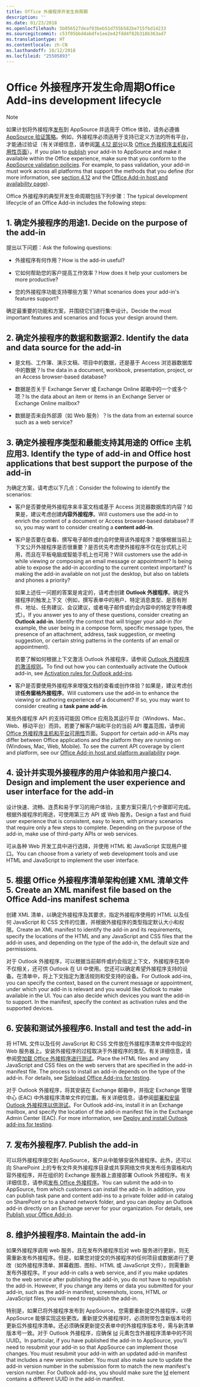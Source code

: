```yaml
---
title: Office 外接程序开发生命周期
description: ''
ms.date: 01/23/2018
ms.openlocfilehash: 5b056527deaf03beb51d755b582be715fbd14233
ms.sourcegitcommit: c53f05bbd4abdfe1ee2e42fdd4f82b318b363ad7
ms.translationtype: HT
ms.contentlocale: zh-CN
ms.lasthandoff: 10/12/2018
ms.locfileid: "25505893"
---
```

# <a name="office-add-ins-development-lifecycle"></a><span data-ttu-id="2a141-102">Office 外接程序开发生命周期</span><span class="sxs-lookup"><span data-stu-id="2a141-102">Office Add-ins development lifecycle</span></span>

> [!NOTE]
> <span data-ttu-id="2a141-p101">如果计划将外接程序[发布](../publish/publish.md)到 AppSource 并适用于 Office 体验，请务必遵循 [AppSource 验证策略](https://docs.microsoft.com/office/dev/store/validation-policies)。例如，外接程序必须适用于支持已定义方法的所有平台，才能通过验证（有关详细信息，请参阅[第 4.12 部分](https://docs.microsoft.com/office/dev/store/validation-policies#4-apps-and-add-ins-behave-predictably)以及 [Office 外接程序主机和可用性页面](../overview/office-add-in-availability.md)）。</span><span class="sxs-lookup"><span data-stu-id="2a141-p101">If you plan to [publish](../publish/publish.md) your add-in to AppSource and make it available within the Office experience, make sure that you conform to the [AppSource validation policies](https://docs.microsoft.com/office/dev/store/validation-policies). For example, to pass validation, your add-in must work across all platforms that support the methods that you define (for more information, see [section 4.12](https://docs.microsoft.com/office/dev/store/validation-policies#4-apps-and-add-ins-behave-predictably) and the [Office Add-in host and availability page](../overview/office-add-in-availability.md)).</span></span> 

<span data-ttu-id="2a141-105">Office 外接程序的典型开发生命周期包括下列步骤：</span><span class="sxs-lookup"><span data-stu-id="2a141-105">The typical development lifecycle of an Office Add-in includes the following steps:</span></span>


## <a name="1-decide-on-the-purpose-of-the-add-in"></a><span data-ttu-id="2a141-106">1. 确定外接程序的用途</span><span class="sxs-lookup"><span data-stu-id="2a141-106">1. Decide on the purpose of the add-in</span></span>
    
<span data-ttu-id="2a141-107">提出以下问题：</span><span class="sxs-lookup"><span data-stu-id="2a141-107">Ask the following questions:</span></span>
    
- <span data-ttu-id="2a141-108">外接程序有何作用？</span><span class="sxs-lookup"><span data-stu-id="2a141-108">How is the add-in useful?</span></span> 
        
- <span data-ttu-id="2a141-109">它如何帮助您的客户提高工作效率？</span><span class="sxs-lookup"><span data-stu-id="2a141-109">How does it help your customers be more productive?</span></span>
        
- <span data-ttu-id="2a141-110">您的外接程序功能支持哪些方案？</span><span class="sxs-lookup"><span data-stu-id="2a141-110">What scenarios does your add-in's features support?</span></span>
    
<span data-ttu-id="2a141-111">确定最重要的功能和方案，并围绕它们进行集中设计。</span><span class="sxs-lookup"><span data-stu-id="2a141-111">Decide the most important features and scenarios and focus your design around them.</span></span> 

    
## <a name="2-identify-the-data-and-data-source-for-the-add-in"></a><span data-ttu-id="2a141-112">2. 确定外接程序的数据和数据源</span><span class="sxs-lookup"><span data-stu-id="2a141-112">2. Identify the data and data source for the add-in</span></span>
    
- <span data-ttu-id="2a141-113">是文档、工作簿、演示文稿、项目中的数据，还是基于 Access 浏览器数据库中的数据？</span><span class="sxs-lookup"><span data-stu-id="2a141-113">Is the data in a document, workbook, presentation, project, or an Access browser-based database?</span></span> 
    
- <span data-ttu-id="2a141-114">数据是否关于 Exchange Server 或 Exchange Online 邮箱中的一个或多个项？</span><span class="sxs-lookup"><span data-stu-id="2a141-114">Is the data about an item or items in an Exchange Server or Exchange Online mailbox?</span></span> 
    
- <span data-ttu-id="2a141-115">数据是否来自外部源（如 Web 服务）？</span><span class="sxs-lookup"><span data-stu-id="2a141-115">Is the data from an external source such as a web service?</span></span>

    
## <a name="3-identify-the-type-of-add-in-and-office-host-applications-that-best-support-the-purpose-of-the-add-in"></a><span data-ttu-id="2a141-116">3. 确定外接程序类型和最能支持其用途的 Office 主机应用</span><span class="sxs-lookup"><span data-stu-id="2a141-116">3. Identify the type of add-in and Office host applications that best support the purpose of the add-in</span></span>
    
<span data-ttu-id="2a141-117">为确定方案，请考虑以下几点：</span><span class="sxs-lookup"><span data-stu-id="2a141-117">Consider the following to identify the scenarios:</span></span>
    
- <span data-ttu-id="2a141-p102">客户是否要使用外接程序来丰富文档或基于 Access 浏览器数据库的内容？如果是，建议考虑创建**内容外接程序**。</span><span class="sxs-lookup"><span data-stu-id="2a141-p102">Will customers use the add-in to enrich the content of a document or Access browser-based database? If so, you may want to consider creating a **content add-in**.</span></span> 
    
- <span data-ttu-id="2a141-p103">客户是否要在查看、撰写电子邮件或约会时使用该外接程序？能够根据当前上下文公开外接程序是否很重要？是否优先考虑使外接程序不仅在台式机上可用，而且在平板电脑或智能手机上也可用？</span><span class="sxs-lookup"><span data-stu-id="2a141-p103">Will customers use the add-in while viewing or composing an email message or appointment? Is being able to expose the add-in according to the current context important? Is making the add-in available on not just the desktop, but also on tablets and phones a priority?</span></span>
    
    <span data-ttu-id="2a141-p104">如果上述任一问题的答案是肯定的，请考虑创建 **Outlook 外接程序**。确定外接程序的触发上下文（例如，撰写表单中的用户、特定消息类型、是否有附件、地址、任务建议、会议建议，或者电子邮件或约会内容中的特定字符串模式）。</span><span class="sxs-lookup"><span data-stu-id="2a141-p104">If you answer yes to any of these questions, consider creating an **Outlook add-in**. Identify the context that will trigger your add-in (for example, the user being in a compose form, specific message types, the presence of an attachment, address, task suggestion, or meeting suggestion, or certain string patterns in the contents of an email or appointment).</span></span> 
        
    <span data-ttu-id="2a141-125">若要了解如何根据上下文激活 Outlook 外接程序，请参阅 [Outlook 外接程序的激活规则](https://docs.microsoft.com/outlook/add-ins/activation-rules)。</span><span class="sxs-lookup"><span data-stu-id="2a141-125">To find out how you can contextually activate the Outlook add-in, see [Activation rules for Outlook add-ins](https://docs.microsoft.com/outlook/add-ins/activation-rules).</span></span> 
    
- <span data-ttu-id="2a141-p105">客户是否要使用外接程序来增强文档的查看或创作体验？如果是，建议考虑创建**任务窗格外接程序**。</span><span class="sxs-lookup"><span data-stu-id="2a141-p105">Will customers use the add-in to enhance the viewing or authoring experience of a document? If so, you may want to consider creating a **task pane add-in**.</span></span> 

<span data-ttu-id="2a141-p106">某些外接程序 API 的支持可能因 Office 应用及其运行平台（Windows、Mac、Web、移动平台）而异。若要了解客户端和平台的当前 API 覆盖范围，请参阅 [Office 外接程序主机和平台可用性](../overview/office-add-in-availability.md)页面。</span><span class="sxs-lookup"><span data-stu-id="2a141-p106">Support for certain add-in APIs may differ between Office applications and the platform they are running on (Windows, Mac, Web, Mobile). To see the current API coverage by client and platform, see our [Office Add-in host and platform availability](../overview/office-add-in-availability.md) page.</span></span>  

    
## <a name="4-design-and-implement-the-user-experience-and-user-interface-for-the-add-in"></a><span data-ttu-id="2a141-130">4. 设计并实现外接程序的用户体验和用户接口</span><span class="sxs-lookup"><span data-stu-id="2a141-130">4. Design and implement the user experience and user interface for the add-in</span></span>
    
<span data-ttu-id="2a141-p107">设计快速、流畅、连贯和易于学习的用户体验，主要方案只需几个步骤即可完成。根据外接程序的用途，可使用第三方 API 或 Web 服务。</span><span class="sxs-lookup"><span data-stu-id="2a141-p107">Design a fast and fluid user experience that is consistent, easy to learn, with primary scenarios that require only a few steps to complete. Depending on the purpose of the add-in, make use of third-party APIs or web services.</span></span>
    
<span data-ttu-id="2a141-133">可从各种 Web 开发工具中进行选择，并使用 HTML 和 JavaScript 实现用户接口。</span><span class="sxs-lookup"><span data-stu-id="2a141-133">You can choose from a variety of web development tools and use HTML and JavaScript to implement the user interface.</span></span>

    
## <a name="5-create-an-xml-manifest-file-based-on-the-office-add-ins-manifest-schema"></a><span data-ttu-id="2a141-134">5. 根据 Office 外接程序清单架构创建 XML 清单文件</span><span class="sxs-lookup"><span data-stu-id="2a141-134">5. Create an XML manifest file based on the Office Add-ins manifest schema</span></span>
    
<span data-ttu-id="2a141-135">创建 XML 清单，以确定外接程序及其要求，指定外接程序使用的 HTML 以及任何 JavaScript 和 CSS 文件的位置，并根据外接程序的类型指定默认大小和权限。</span><span class="sxs-lookup"><span data-stu-id="2a141-135">Create an XML manifest to identify the add-in and its requirements, specify the locations of the HTML and any JavaScript and CSS files that the add-in uses, and depending on the type of the add-in, the default size and permissions.</span></span>
    
<span data-ttu-id="2a141-p108">对于 Outlook 外接程序，可以根据当前邮件或约会指定上下文，外接程序在其中不仅相关，还可供 Outlook 在 UI 中使用。您还可以确定希望外接程序支持的设备。在清单中，将上下文指定为激活规则和受支持的设备。</span><span class="sxs-lookup"><span data-stu-id="2a141-p108">For Outlook add-ins, you can specify the context, based on the current message or appointment, under which your add-in is relevant and you would like Outlook to make available in the UI. You can also decide which devices you want the add-in to support. In the manifest, specify the context as activation rules and the supported devices.</span></span>
    

## <a name="6-install-and-test-the-add-in"></a><span data-ttu-id="2a141-139">6. 安装和测试外接程序</span><span class="sxs-lookup"><span data-stu-id="2a141-139">6. Install and test the add-in</span></span>
    
<span data-ttu-id="2a141-p109">将 HTML 文件以及任何 JavaScript 和 CSS 文件放在外接程序清单文件中指定的 Web 服务器上。安装外接程序的过程取决于外接程序的类型。有关详细信息，请参阅[旁加载 Office 外接程序进行测试](../testing/create-a-network-shared-folder-catalog-for-task-pane-and-content-add-ins.md)。</span><span class="sxs-lookup"><span data-stu-id="2a141-p109">Place the HTML files and any JavaScript and CSS files on the web servers that are specified in the add-in manifest file. The process to install an add-in depends on the type of the add-in. For details, see [Sideload Office Add-ins for testing](../testing/create-a-network-shared-folder-catalog-for-task-pane-and-content-add-ins.md).</span></span>
    
<span data-ttu-id="2a141-p110">对于 Outlook 外接程序，将其安装在 Exchange 邮箱中，并指定 Exchange 管理中心 (EAC) 中外接程序清单文件的位置。有关详细信息，请参阅[部署和安装 Outlook 外接程序以供测试](https://docs.microsoft.com/outlook/add-ins/testing-and-tips)。</span><span class="sxs-lookup"><span data-stu-id="2a141-p110">For Outlook add-ins, install it in an Exchange mailbox, and specify the location of the add-in manifest file in the Exchange Admin Center (EAC). For more information, see [Deploy and install Outlook add-ins for testing](https://docs.microsoft.com/outlook/add-ins/testing-and-tips).</span></span>

    
## <a name="7-publish-the-add-in"></a><span data-ttu-id="2a141-145">7. 发布外接程序</span><span class="sxs-lookup"><span data-stu-id="2a141-145">7. Publish the add-in</span></span>
    
<span data-ttu-id="2a141-p111">可以将外接程序提交到 AppSource，客户从中能够安装外接程序。此外，还可以向 SharePoint 上的专有文件夹外接程序目录或共享网络文件夹发布任务窗格和内容外接程序，并在组织的 Exchange 服务器上直接部署 Outlook 外接程序。有关详细信息，请参阅[发布 Office 外接程序](../publish/publish.md)。</span><span class="sxs-lookup"><span data-stu-id="2a141-p111">You can submit the add-in to AppSource, from which customers can install the add-in. In addition, you can publish task pane and content add-ins to a private folder add-in catalog on SharePoint or to a shared network folder, and you can deploy an Outlook add-in directly on an Exchange server for your organization. For details, see [Publish your Office Add-in](../publish/publish.md).</span></span>
    
    
## <a name="8-maintain-the-add-in"></a><span data-ttu-id="2a141-149">8. 维护外接程序</span><span class="sxs-lookup"><span data-stu-id="2a141-149">8. Maintain the add-in</span></span>
    
<span data-ttu-id="2a141-p112">如果外接程序调用 web 服务，且在发布外接程序后对 web 服务进行更新，则无需重新发布外接程序。但是，如果您对提交的外接程序的任何项目或数据进行了更改（如外接程序清单、屏幕截图、图标、HTML 或 JavaScript 文件），则需重新发布外接程序。</span><span class="sxs-lookup"><span data-stu-id="2a141-p112">If your add-in calls a web service, and if you make updates to the web service after publishing the add-in, you do not have to republish the add-in. However, if you change any items or data you submitted for your add-in, such as the add-in manifest, screenshots, icons, HTML or JavaScript files, you will need to republish the add-in.</span></span> 
    
<span data-ttu-id="2a141-p113">特别是，如果已将外接程序发布到 AppSource，您需要重新提交外接程序，以便 AppSource 能够实现这些更改。重新提交外接程序时，必须附带包含新版本号的更新后外接程序清单。还必须确保更新提交表单中的外接程序版本号，需与新清单版本号一致。对于 Outlook 外接程序，应确保 [Id](https://docs.microsoft.com/office/dev/add-ins/reference/manifest/id?view=office-js) 元素包含外接程序清单中的不同 UUID。</span><span class="sxs-lookup"><span data-stu-id="2a141-p113">In particular, if you have published the add-in to AppSource, you'll need to resubmit your add-in so that AppSource can implement those changes. You must resubmit your add-in with an updated add-in manifest that includes a new version number. You must also make sure to update the add-in version number in the submission form to match the new manifest's version number. For Outlook add-ins, you should make sure the [Id](https://docs.microsoft.com/office/dev/add-ins/reference/manifest/id?view=office-js) element contains a different UUID in the add-in manifest.</span></span>
    
